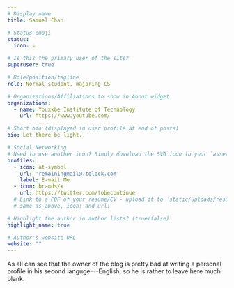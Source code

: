 ```yaml
---
# Display name
title: Samuel Chan

# Status emoji
status:
  icon: ☕️

# Is this the primary user of the site?
superuser: true

# Role/position/tagline
role: Normal student, majoring CS

# Organizations/Affiliations to show in About widget
organizations:
  - name: Youxxbe Institute of Technology
    url: https://www.youtube.com/

# Short bio (displayed in user profile at end of posts)
bio: Let there be light.

# Social Networking
# Need to use another icon? Simply download the SVG icon to your `assets/media/icons/` folder.
profiles:
  - icon: at-symbol
    url: 'remainingmail@.tolock.com'
    label: E-mail Me
  - icon: brands/x
    url: https://twitter.com/tobecontinue
  # Link to a PDF of your resume/CV - upload it to `static/uploads/resume.pdf`
  # same as above, icon: and url:

# Highlight the author in author lists? (true/false)
highlight_name: true

# Author's website URL
website: ""
---
```


As all can see that the owner of the blog is pretty bad at writing a personal profile in his second languge---English, so
he is rather to leave here much blank.
